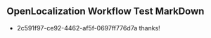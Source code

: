 ## OpenLocalization Workflow Test MarkDown
* 2c591f97-ce92-4462-af5f-0697ff776d7a thanks!

<!--HONumber=Aug16_HO1-->


